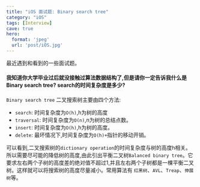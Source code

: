 ```yaml
---
title: "iOS 面试题: Binary search tree"
category: "iOS"
tags: [Interview]
cave: true
hero:
  format: 'jpeg'
  url: 'post/iOS.jpg'
---
```

最近遇到和看到的一些面试题。

#### 我知道你大学毕业过后就没接触过算法数据结构了,但是请你一定告诉我什么是Binary search tree? search的时间复杂度是多少?

`Binary search tree` 二叉搜索树主要由四个方法:
* `search`: 时间复杂度为`O(h)`,h为树的高度
* `traversal`: 时间复杂度为`O(n)`,n为树的总结点数。
* `insert`: 时间复杂度为`O(h)`,h为树的高度。
* `delete`: 最坏情况下,时间复杂度为`O(h)+`指针的移动开销。

可以看到,二叉搜索树的`dictionary operation`的时间复杂度与树的高度h相关。所以需要尽可能的降低树的高度,由此引出平衡二叉树`Balanced binary tree`。它要求左右两个子树的高度差的绝对值不超过1,并且左右两个子树都是一棵平衡二叉树。这样就可以将搜索树的高度尽量减小。常用算法有 `红黑树`、`AVL`、`Treap`、`伸展树`等。

